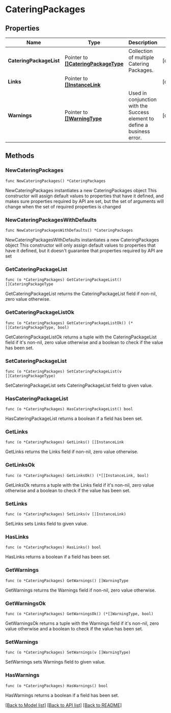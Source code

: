 # CateringPackages

## Properties

Name | Type | Description | Notes
------------ | ------------- | ------------- | -------------
**CateringPackageList** | Pointer to [**[]CateringPackageType**](CateringPackageType.md) | Collection of multiple Catering Packages. | [optional] 
**Links** | Pointer to [**[]InstanceLink**](InstanceLink.md) |  | [optional] 
**Warnings** | Pointer to [**[]WarningType**](WarningType.md) | Used in conjunction with the Success element to define a business error. | [optional] 

## Methods

### NewCateringPackages

`func NewCateringPackages() *CateringPackages`

NewCateringPackages instantiates a new CateringPackages object
This constructor will assign default values to properties that have it defined,
and makes sure properties required by API are set, but the set of arguments
will change when the set of required properties is changed

### NewCateringPackagesWithDefaults

`func NewCateringPackagesWithDefaults() *CateringPackages`

NewCateringPackagesWithDefaults instantiates a new CateringPackages object
This constructor will only assign default values to properties that have it defined,
but it doesn't guarantee that properties required by API are set

### GetCateringPackageList

`func (o *CateringPackages) GetCateringPackageList() []CateringPackageType`

GetCateringPackageList returns the CateringPackageList field if non-nil, zero value otherwise.

### GetCateringPackageListOk

`func (o *CateringPackages) GetCateringPackageListOk() (*[]CateringPackageType, bool)`

GetCateringPackageListOk returns a tuple with the CateringPackageList field if it's non-nil, zero value otherwise
and a boolean to check if the value has been set.

### SetCateringPackageList

`func (o *CateringPackages) SetCateringPackageList(v []CateringPackageType)`

SetCateringPackageList sets CateringPackageList field to given value.

### HasCateringPackageList

`func (o *CateringPackages) HasCateringPackageList() bool`

HasCateringPackageList returns a boolean if a field has been set.

### GetLinks

`func (o *CateringPackages) GetLinks() []InstanceLink`

GetLinks returns the Links field if non-nil, zero value otherwise.

### GetLinksOk

`func (o *CateringPackages) GetLinksOk() (*[]InstanceLink, bool)`

GetLinksOk returns a tuple with the Links field if it's non-nil, zero value otherwise
and a boolean to check if the value has been set.

### SetLinks

`func (o *CateringPackages) SetLinks(v []InstanceLink)`

SetLinks sets Links field to given value.

### HasLinks

`func (o *CateringPackages) HasLinks() bool`

HasLinks returns a boolean if a field has been set.

### GetWarnings

`func (o *CateringPackages) GetWarnings() []WarningType`

GetWarnings returns the Warnings field if non-nil, zero value otherwise.

### GetWarningsOk

`func (o *CateringPackages) GetWarningsOk() (*[]WarningType, bool)`

GetWarningsOk returns a tuple with the Warnings field if it's non-nil, zero value otherwise
and a boolean to check if the value has been set.

### SetWarnings

`func (o *CateringPackages) SetWarnings(v []WarningType)`

SetWarnings sets Warnings field to given value.

### HasWarnings

`func (o *CateringPackages) HasWarnings() bool`

HasWarnings returns a boolean if a field has been set.


[[Back to Model list]](../README.md#documentation-for-models) [[Back to API list]](../README.md#documentation-for-api-endpoints) [[Back to README]](../README.md)


